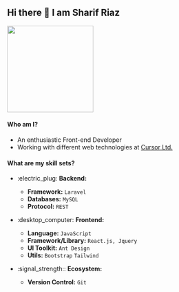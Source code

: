 ### <h2> Hi there 👋 I am <span>Sharif Riaz</span> </h2>

<div id="header">
  <img src="https://media.giphy.com/media/jdPMeyv9rn0hZHh8n9/giphy.gif" width="200"/>
</div>


<div>
    <h4>Who am I?</h4>
    <ul>
        <li>An enthusiastic Front-end Developer</li>
        <li>Working with different web technologies at <a href="cursorbd.com">Cursor Ltd.</a></li>
    </ul>
</div>
<div>
    <h4>What are my skill sets?</h4>
    <ul>
        <li><p dir="auto">:electric_plug: <strong>Backend:</strong></p>
            <ul>
                <li><strong>Framework:</strong> <code>Laravel</code></li>
                <li><strong>Databases:</strong> <code>MySQL</code></li>
                <li><strong>Protocol:</strong> <code>REST</code></li>
            </ul>
        </li>
        <li><p>:desktop_computer: <strong>Frontend:</strong></p>
            <ul>
                <li><strong>Language:</strong> <code>JavaScript</code></li>
                <li><strong>Framework/Library:</strong> <code>React.js, Jquery</code></li>
                <li><strong>UI Toolkit:</strong> <code>Ant Design</code></li>
                <li><strong>Utils:</strong> <code>Bootstrap</code> <code>Tailwind</code></li>
            </ul>
        </li>
        <li><p>:signal_strength:: <strong>Ecosystem:</strong></p>
            <ul>
                <li><strong>Version Control:</strong> <code>Git</code></li>
            </ul>
        </li>
    </ul>
</div>
